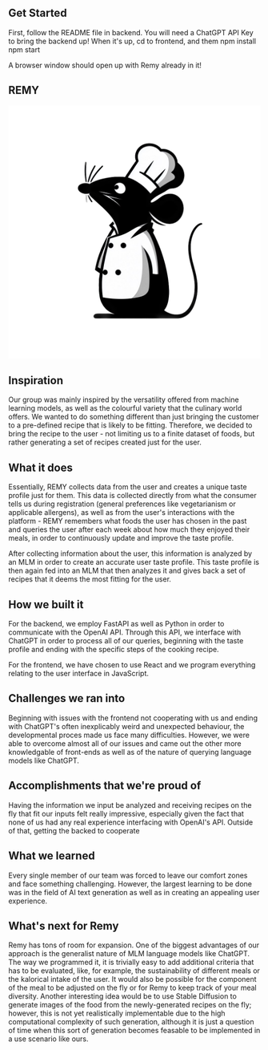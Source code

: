 ## Get Started
First, follow the README file in backend. You will need a ChatGPT API Key to bring the backend up!
When it's up, cd to frontend, and them
npm install
npm start

A browser window should open up with Remy already in it!

## REMY
![Remy](frontend/public/remy.png)

## Inspiration
Our group was mainly inspired by the versatility offered from machine learning models, as well as the colourful variety that the culinary world offers. We wanted to do something different than just bringing the customer to a pre-defined recipe that is likely to be fitting. Therefore, we decided to bring the recipe to the user - not limiting us to a finite dataset of foods, but rather generating a set of recipes created just for the user.
## What it does
Essentially, REMY collects data from the user and creates a unique taste profile just for them. This data is collected directly from what the consumer tells us during registration (general preferences like vegetarianism or applicable allergens), as well as from the user's interactions with the platform - REMY remembers what foods the user has chosen in the past and queries the user after each week about how much they enjoyed their meals, in order to continuously update and improve the taste profile.

After collecting information about the user, this information is analyzed by an MLM in order to create an accurate user taste profile. This taste profile is then again fed into an MLM that then analyzes it and gives back a set of recipes that it deems the most fitting for the user. 
## How we built it
For the backend, we employ FastAPI as well as Python in order to communicate with the OpenAI API. Through this API, we interface with ChatGPT in order to process all of our queries, beginning with the taste profile and ending with the specific steps of the cooking recipe. 

For the frontend, we have chosen to use React and we program everything relating to the user interface in JavaScript.
## Challenges we ran into
Beginning with issues with the frontend not cooperating with us and ending with ChatGPT's often inexplicably weird and unexpected behaviour, the developmental proces made us face many difficulties. However, we were able to overcome almost all of our issues and came out the other more knowledgable of front-ends as well as of the nature of querying language models like ChatGPT.
## Accomplishments that we're proud of
Having the information we input be analyzed and receiving recipes on the fly that fit our inputs felt really impressive, especially given the fact that none of us had any real experience interfacing with OpenAI's API. Outside of that, getting the backed to cooperate 
## What we learned
Every single member of our team was forced to leave our comfort zones and face something challenging. However, the largest learning to be done was in the field of AI text generation as well as in creating an appealing user experience.
## What's next for Remy
Remy has tons of room for expansion. One of the biggest advantages of our approach is the generalist nature of MLM language models like ChatGPT. The way we programmed it, it is trivially easy to add additional criteria that has to be evaluated, like, for example, the sustainability of different meals or the kalorical intake of the user. It would also be possible for the component of the meal to be adjusted on the fly or for Remy to keep track of your meal diversity. Another interesting idea would be to use Stable Diffusion to generate images of the food from the newly-generated recipes on the fly; however, this is not yet realistically implementable due to the high computational complexity of such generation, although it is just a question of time when this sort of generation becomes feasable to be implemented in a use scenario like ours.
